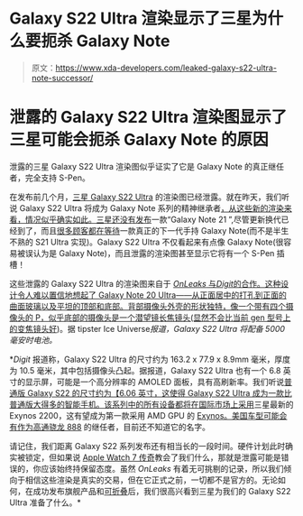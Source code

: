 # Galaxy S22 Ultra 渲染显示了三星为什么要扼杀 Galaxy Note

> 原文：<https://www.xda-developers.com/leaked-galaxy-s22-ultra-note-successor/>

# 泄露的 Galaxy S22 Ultra 渲染图显示了三星可能会扼杀 Galaxy Note 的原因

泄露的三星 Galaxy S22 Ultra 渲染图似乎证实了它是 Galaxy Note 的真正继任者，完全支持 S-Pen。

在发布前几个月，[三星 Galaxy S22 Ultra](https://www.xda-developers.com/samsung-galaxy-s22/) 的渲染图已经泄露。就在昨天，我们听说 Galaxy S22 Ultra 将成为 Galaxy Note 系列的精神继承者[，从这些新的渲染来看，情况似乎确实如此。三星](https://www.xda-developers.com/samsung-galaxy-s22-ultra-spiritual-successor-galaxy-note-s-spen/)[还没有发布](https://www.xda-developers.com/samsung-confirms-the-galaxy-note-21-wont-launch-next-month/)一款“Galaxy Note 21 ”,尽管更新换代已经到了，而且[很多顾客都在等待](https://www.xda-developers.com/t-mobile-samsung-supply-issues-galaxy-note/)一款真正的下一代手持 Galaxy Note(而不是半生不熟的 S21 Ultra 实现)。Galaxy S22 Ultra 不仅看起来有点像 Galaxy Note(很容易被误认为是 Galaxy Note)，而且泄露的渲染图甚至显示它将有一个 S-Pen 插槽！

这些泄露的 Galaxy S22 Ultra 的渲染图来自于 [*OnLeaks* 与*Digit*的合作。这种设计令人难以置信地想起了 Galaxy Note 20 Ultra——从正面居中的打孔到正面的曲面玻璃以及平坦的顶部和底部。背部摄像头外壳的形状独特，像一个带有四个摄像头的 P，似乎底部的摄像头是一个潜望镜长焦镜头(显然](https://www.digit.in/news/mobile-phones/samsung-galaxy-s22-ultra-exclusive-leaked-renders-specs-61203.html)[不会比当前 gen 型号上的变焦镜头好](https://www.xda-developers.com/galaxy-s22-ultra-no-zoom-camera-upgrades-leak/))。据 tipster Ice Universe*报道，Galaxy S22 Ultra 将配备 5000 毫安时电池。*

 **Digit* 报道称，Galaxy S22 Ultra 的尺寸约为 163.2 x 77.9 x 8.9mm 毫米，厚度为 10.5 毫米，其中包括摄像头凸起。据报道，Galaxy S22 Ultra 也有一个 6.8 英寸的显示屏，可能是一个高分辨率的 AMOLED 面板，具有高刷新率。我们听说[普通版 Galaxy S22 的尺寸约为【6.06 英寸，这使得 Galaxy S22 Ultra 成为一款比普通版大得多的智能手机。该系列](https://www.xda-developers.com/galaxy-s22-smaller-than-s21/)[中的所有设备都将在国际市场上采用](https://www.xda-developers.com/samsung-galaxy-s22-50mp-gn5-exynos-2200-soc-leak/)三星最新的 Exynos 2200，这有望成为第一款采用 AMD GPU 的 [Exynos。美国车型可能会有](https://www.xda-developers.com/samsung-next-generation-exynos-amd-gpu/)[作为高通骁龙 888](https://www.xda-developers.com/qualcomm-snapdragon-888-successor-arm-v9-cpu/) 的继任者，目前还不知道它的名字。

请记住，我们距离 Galaxy S22 系列发布还有相当长的一段时间。硬件计划此时确实被锁定，但如果说 [Apple Watch 7 传奇](https://www.xda-developers.com/apple-watch-series-7-announced/)教会了我们什么，那就是泄露可能是错误的，你应该始终持保留态度。虽然 *OnLeaks* 有着无可挑剔的记录，所以我们倾向于相信这些渲染是真实的交易，但在它正式之前，一切都不是官方的。无论如何，在成功发布旗舰产品和[可折叠](https://www.xda-developers.com/samsung-galaxy-z-fold-3/)后，我们很高兴看到三星为我们的 Galaxy S22 Ultra 准备了什么。*